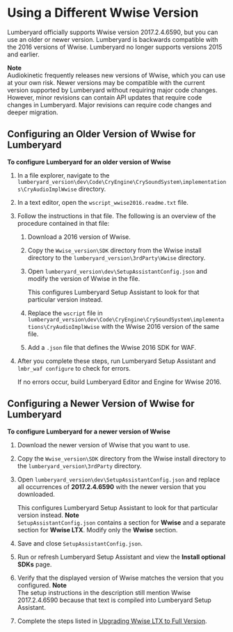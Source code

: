 # Using a Different Wwise Version<a name="audio-wwise-advanced-version-configuration"></a>

Lumberyard officially supports Wwise version 2017\.2\.4\.6590, but you can use an older or newer version\. Lumberyard is backwards compatible with the 2016 versions of Wwise\. Lumberyard no longer supports versions 2015 and earlier\.

**Note**  
Audiokinetic frequently releases new versions of Wwise, which you can use at your own risk\. Newer versions may be compatible with the current version supported by Lumberyard without requiring major code changes\. However, minor revisions can contain API updates that require code changes in Lumberyard\. Major revisions can require code changes and deeper migration\.

## Configuring an Older Version of Wwise for Lumberyard<a name="specify-an-older-version-of-wwise-for-lumberyard"></a>

**To configure Lumberyard for an older version of Wwise**

1. In a file explorer, navigate to the `lumberyard_version\dev\Code\CryEngine\CrySoundSystem\implementations\CryAudioImplWwise` directory\.

1. In a text editor, open the `wscript_wwise2016.readme.txt` file\.

1. Follow the instructions in that file\. The following is an overview of the procedure contained in that file:

   1. Download a 2016 version of Wwise\.

   1. Copy the `Wwise_version\SDK` directory from the Wwise install directory to the `lumberyard_version\3rdParty\Wwise` directory\.

   1. Open `lumberyard_version\dev\SetupAssistantConfig.json` and modify the version of Wwise in the file\.

      This configures Lumberyard Setup Assistant to look for that particular version instead\.

   1. Replace the `wscript` file in `lumberyard_version\dev\Code\CryEngine\CrySoundSystem\implementations\CryAudioImplWwise` with the Wwise 2016 version of the same file\.

   1. Add a `.json` file that defines the Wwise 2016 SDK for WAF\.

1. After you complete these steps, run Lumberyard Setup Assistant and `lmbr_waf configure` to check for errors\. 

   If no errors occur, build Lumberyard Editor and Engine for Wwise 2016\.

## Configuring a Newer Version of Wwise for Lumberyard<a name="specify-a-newer-version-of-wwise-for-lumberyard"></a>

**To configure Lumberyard for a newer version of Wwise**

1. Download the newer version of Wwise that you want to use\.

1. Copy the `Wwise_version\SDK` directory from the Wwise install directory to the `lumberyard_version\3rdParty` directory\.

1. Open `lumberyard_version\dev\SetupAssistantConfig.json` and replace all occurrences of **2017\.2\.4\.6590** with the newer version that you downloaded\.

   This configures Lumberyard Setup Assistant to look for that particular version instead\.
**Note**  
`SetupAssistantConfig.json` contains a section for **Wwise** and a separate section for **Wwise LTX**\. Modify only the **Wwise** section\.

1. Save and close `SetupAssistantConfig.json`\.

1. Run or refresh Lumberyard Setup Assistant and view the **Install optional SDKs** page\.

1. Verify that the displayed version of Wwise matches the version that you configured\.
**Note**  
The setup instructions in the description still mention Wwise 2017\.2\.4\.6590 because that text is compiled into Lumberyard Setup Assistant\.

1. Complete the steps listed in [Upgrading Wwise LTX to Full Version](audio-wwise-3d-wwise.md)\.
